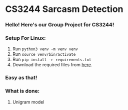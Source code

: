 # CS3244 Sarcasm Detection
### Hello! Here's our Group Project for CS3244!

### Setup For Linux:
1. Run `python3 venv -m venv venv`
2. Run `source venv/bin/activate`
3. Run `pip install -r requirements.txt`
4. Download the required files from [here](https://www.kaggle.com/danofer/sarcasm).

### Easy as that!

### What is done:
1. Unigram model